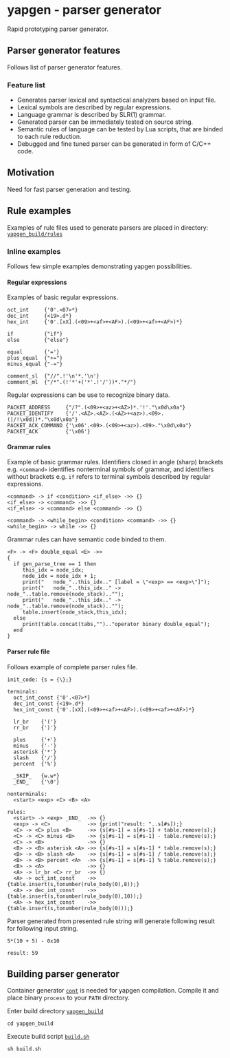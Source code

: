 # yapgen - parser generator

Rapid prototyping parser generator.

## Parser generator features

Follows list of parser generator features.

### Feature list

* Generates parser lexical and syntactical analyzers based on input file.
* Lexical symbols are described by regular expressions.
* Language grammar is described by SLR(1) grammar.
* Generated parser can be immediately tested on source string.
* Semantic rules of language can be tested by Lua scripts, that are binded to
  each rule reduction.
* Debugged and fine tuned parser can be generated in form of C/C++ code.

## Motivation

Need for fast parser generation and testing.

## Rule examples

Examples of rule files used to generate parsers are placed in directory:
[`yapgen_build/rules`](https://github.com/izuzanak/yapgen/tree/master/yapgen_build/rules)

### Inline examples

Follows few simple examples demonstrating yapgen possibilities.

#### Regular expressions

Examples of basic regular expressions.

```
oct_int     {'0'.<07>*}
dec_int     {<19>.d*}
hex_int     {'0'.[xX].(<09>+<af>+<AF>).(<09>+<af>+<AF>)*}

if          {"if"}
else        {"else"}

equal       {'='}
plus_equal  {"+="}
minus_equal {"-="}

comment_sl  {"//".!'\n'*.'\n'}
comment_ml  {"/*".(!'*'+('*'.!'/'))*."*/"}
```

Regular expressions can be use to recognize binary data.

```
PACKET_ADDRESS     {"/?".(<09>+<az>+<AZ>)*.'!'."\x0d\x0a"}
PACKET_IDENTIFY    {'/'.<AZ>.<AZ>.(<AZ>+<az>).<09>.(|/!\x0d|)*."\x0d\x0a"}
PACKET_ACK_COMMAND {'\x06'.<09>.(<09>+<az>).<09>."\x0d\x0a"}
PACKET_ACK         {'\x06'}
```

#### Grammar rules

Example of basic grammar rules. Identifiers closed in angle (sharp) brackets
e.g. `<command>` identifies nonterminal symbols of grammar, and identifiers
without brackets e.g. `if` refers to terminal symbols described by regular
expressions.

```
<command> -> if <condition> <if_else> ->> {}
<if_else> -> <command> ->> {}
<if_else> -> <command> else <command> ->> {}

<command> -> <while_begin> <condition> <command> ->> {}
<while_begin> -> while ->> {}
```

Grammar rules can have semantic code binded to them.

```
<F> -> <F> double_equal <E> ->>
{
  if gen_parse_tree == 1 then
     this_idx = node_idx;
     node_idx = node_idx + 1;
     print("   node_"..this_idx.." [label = \"<exp> == <exp>\"]");
     print("   node_"..this_idx.." -> node_"..table.remove(node_stack).."");
     print("   node_"..this_idx.." -> node_"..table.remove(node_stack).."");
     table.insert(node_stack,this_idx);
  else
     print(table.concat(tabs,"").."operator binary double_equal");
  end
}
```

#### Parser rule file

Follows example of complete parser rules file.

```
init_code: {s = {\};}

terminals:
  oct_int_const {'0'.<07>*}
  dec_int_const {<19>.d*}
  hex_int_const {'0'.[xX].(<09>+<af>+<AF>).(<09>+<af>+<AF>)*}

  lr_br    {'('}
  rr_br    {')'}

  plus     {'+'}
  minus    {'-'}
  asterisk {'*'}
  slash    {'/'}
  percent  {'%'}

  _SKIP_   {w.w*}
  _END_    {'\0'}

nonterminals:
  <start> <exp> <C> <B> <A>

rules:
  <start> -> <exp> _END_  ->> {}
  <exp> -> <C>            ->> {print("result: "..s[#s]);}
  <C> -> <C> plus <B>     ->> {s[#s-1] = s[#s-1] + table.remove(s);}
  <C> -> <C> minus <B>    ->> {s[#s-1] = s[#s-1] - table.remove(s);}
  <C> -> <B>              ->> {}
  <B> -> <B> asterisk <A> ->> {s[#s-1] = s[#s-1] * table.remove(s);}
  <B> -> <B> slash <A>    ->> {s[#s-1] = s[#s-1] / table.remove(s);}
  <B> -> <B> percent <A>  ->> {s[#s-1] = s[#s-1] % table.remove(s);}
  <B> -> <A>              ->> {}
  <A> -> lr_br <C> rr_br  ->> {}
  <A> -> oct_int_const    ->> {table.insert(s,tonumber(rule_body(0),8));}
  <A> -> dec_int_const    ->> {table.insert(s,tonumber(rule_body(0),10));}
  <A> -> hex_int_const    ->> {table.insert(s,tonumber(rule_body(0)));}
```

Parser generated from presented rule string will generate following result
for following input string.

```
5*(10 + 5) - 0x10
```
```
result: 59
```

## Building parser generator

Container generator [`cont`](https://github.com/izuzanak/cont) is needed for
yapgen compilation. Compile it and place binary `process` to your `PATH`
directory.

Enter build directory [`yapgen_build`](https://github.com/izuzanak/yapgen/tree/master/yapgen_build)
```
cd yapgen_build
```
Execute build script [`build.sh`](https://github.com/izuzanak/yapgen/blob/master/yapgen_build/build.sh)
```
sh build.sh
```


